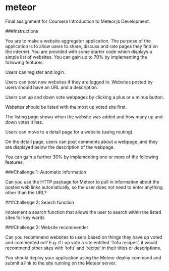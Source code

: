 # meteor
Final assignment for Coursera Introduction to Meteor.js Development.

###Instructions

You are to make a website aggregator application. The purpose of the application is to allow users to share, discuss and rate pages they find on the internet. You are provided with some starter code which displays a simple list of websites. You can gain up to 70% by implementing the following features:

Users can register and login.

Users can post new websites if they are logged in. Websites posted by users should have an URL and a description.

Users can up and down vote webpages by clicking a plus or a minus button.

Websites should be listed with the most up voted site first. 

The listing page shows when the website was added and how many up and down votes it has.

Users can move to a detail page for a website (using routing). 

On the detail page, users can post comments about a webpage, and they are displayed below the description of the webpage.

You can gain a further 30% by implementing one or more of the following features:

###Challenge 1: Automatic information

Can you use the HTTP package for Meteor to pull in information about the posted web links automatically, so the user does not need to enter anything other than the URL? 

###Challenge 2: Search function

Implement a search function that allows the user to search within the listed sites for key words

###Challenge 3: Website recommender

Can you recommend websites to users based on things they have up voted and commented on? E.g. if I up vote a site entitled ‘Tofu recipes’, it would recommend other sites with ‘tofu’ and ‘recipe’ in their titles or descriptions. 

You should deploy your application using the Meteor deploy command and submit a link to the site running on the Meteor server. 
